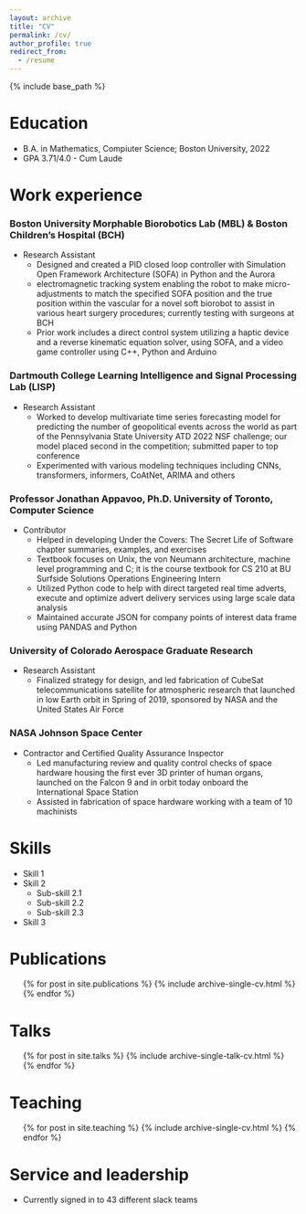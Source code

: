 ```yaml
---
layout: archive
title: "CV"
permalink: /cv/
author_profile: true
redirect_from:
  - /resume
---
```


{% include base_path %}

Education
======
* B.A. in Mathematics, Compiuter Science; Boston University, 2022
* GPA 3.71/4.0 - Cum Laude

Work experience 
======
### Boston University Morphable Biorobotics Lab (MBL) & Boston Children’s Hospital (BCH) 
* Research Assistant
  * Designed and created a PID closed loop controller with Simulation Open Framework Architecture (SOFA) in Python and the Aurora
  * electromagnetic tracking system enabling the robot to make micro-adjustments to match the specified SOFA position and the true position within the vascular for a novel soft biorobot to assist in various heart surgery procedures; currently testing with surgeons at BCH
  * Prior work includes a direct control system utilizing a haptic device and a reverse kinematic equation solver, using SOFA, and a video game controller using C++, Python and Arduino

### Dartmouth College Learning Intelligence and Signal Processing Lab (LISP)
* Research Assistant
  * Worked to develop multivariate time series forecasting model for predicting the number of geopolitical events across the world as part of the Pennsylvania State University ATD 2022 NSF challenge; our model placed second in the competition; submitted paper to top conference
  * Experimented with various modeling techniques including CNNs, transformers, informers, CoAtNet, ARIMA and others 

### Professor Jonathan Appavoo, Ph.D. University of Toronto, Computer Science
* Contributor
  * Helped in developing Under the Covers: The Secret Life of Software chapter summaries, examples, and exercises
  * Textbook focuses on Unix, the von Neumann architecture, machine level programming and C; it is the course textbook for CS 210 at BU Surfside Solutions
Operations Engineering Intern
  * Utilized Python code to help with direct targeted real time adverts, execute and optimize advert delivery services using large scale data analysis
  * Maintained accurate JSON for company points of interest data frame using PANDAS and Python

### University of Colorado Aerospace Graduate Research
* Research Assistant
  * Finalized strategy for design, and led fabrication of CubeSat telecommunications satellite for atmospheric research that launched in low Earth orbit in Spring of 2019, sponsored by NASA and the United States Air Force

### NASA Johnson Space Center
* Contractor and Certified Quality Assurance Inspector
  * Led manufacturing review and quality control checks of space hardware housing the first ever 3D printer of human organs, launched on the Falcon 9 and in orbit today onboard the International Space Station
  * Assisted in fabrication of space hardware working with a team of 10 machinists

  
Skills
======
* Skill 1
* Skill 2
  * Sub-skill 2.1
  * Sub-skill 2.2
  * Sub-skill 2.3
* Skill 3

Publications
======
  <ul>{% for post in site.publications %}
    {% include archive-single-cv.html %}
  {% endfor %}</ul>
  
Talks
======
  <ul>{% for post in site.talks %}
    {% include archive-single-talk-cv.html %}
  {% endfor %}</ul>
  
Teaching
======
  <ul>{% for post in site.teaching %}
    {% include archive-single-cv.html %}
  {% endfor %}</ul>
  
Service and leadership
======
* Currently signed in to 43 different slack teams
